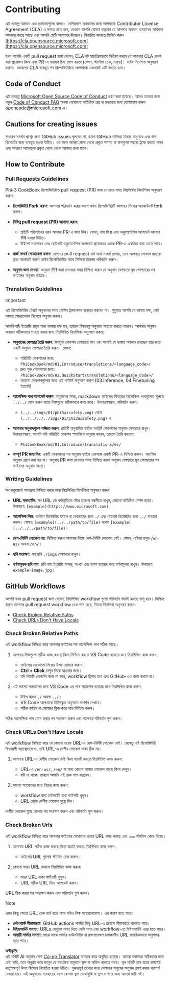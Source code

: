 <!--
CO_OP_TRANSLATOR_METADATA:
{
  "original_hash": "9f71f15fee9a73ecfcd4fd40efbe3070",
  "translation_date": "2025-05-09T03:26:00+00:00",
  "source_file": "CONTRIBUTING.md",
  "language_code": "bn"
}
-->
# Contributing

এই প্রকল্পে অবদান এবং প্রস্তাবনাগুলো স্বাগত। বেশিরভাগ অবদানের জন্য আপনাকে Contributor License Agreement (CLA) এ সম্মত হতে হবে, যেখানে আপনি ঘোষণা করবেন যে আপনার অবদান ব্যবহারের অধিকার আপনার কাছে আছে এবং আপনি সেটি আমাদের দিচ্ছেন। বিস্তারিত জানতে ভিজিট করুন [https://cla.opensource.microsoft.com](https://cla.opensource.microsoft.com)

যখন আপনি একটি pull request জমা দেবেন, CLA বট স্বয়ংক্রিয়ভাবে নির্ধারণ করবে যে আপনার CLA প্রদান করা প্রয়োজন কিনা এবং PR-এ যথাযথ চিহ্ন যোগ করবে (যেমন, স্ট্যাটাস চেক, মন্তব্য)। বটের নির্দেশনা অনুসরণ করুন। আমাদের CLA ব্যবহৃত সব রিপোজিটরিতে আপনাকে একবারই এটি করতে হবে।

## Code of Conduct

এই প্রকল্পে [Microsoft Open Source Code of Conduct](https://opensource.microsoft.com/codeofconduct/) গ্রহণ করা হয়েছে। আরও তথ্যের জন্য পড়ুন [Code of Conduct FAQ](https://opensource.microsoft.com/codeofconduct/faq/) অথবা যেকোনো অতিরিক্ত প্রশ্ন বা মন্তব্যের জন্য যোগাযোগ করুন [opencode@microsoft.com](mailto:opencode@microsoft.com) এ।

## Cautions for creating issues

সাধারণ সমর্থন প্রশ্নের জন্য GitHub issues খুলবেন না, কারণ GitHub তালিকা ফিচার অনুরোধ এবং বাগ রিপোর্টের জন্য ব্যবহৃত হওয়া উচিত। এর ফলে আমরা কোড থেকে প্রকৃত সমস্যা বা বাগগুলো সহজে ট্র্যাক করতে পারব এবং সাধারণ আলোচনা প্রকৃত কোড থেকে আলাদা রাখা যাবে।

## How to Contribute

### Pull Requests Guidelines

Phi-3 CookBook রিপোজিটরিতে pull request (PR) জমা দেওয়ার সময় নিম্নলিখিত নির্দেশিকা অনুসরণ করুন:

- **রিপোজিটরি Fork করুন**: আপনার পরিবর্তন করার আগে সর্বদা রিপোজিটরিটি আপনার নিজের অ্যাকাউন্টে fork করুন।

- **বিভিন্ন pull request (PR) আলাদা করুন**:
  - প্রতিটি পরিবর্তনের ধরন আলাদা PR-এ জমা দিন। যেমন, বাগ ফিক্স এবং ডকুমেন্টেশন আপডেট আলাদা PR হওয়া উচিত।
  - টাইপো সংশোধন এবং ছোটখাট ডকুমেন্টেশন আপডেট প্রয়োজনে একক PR-এ একত্রিত করা যেতে পারে।

- **মার্জ সংঘর্ষ মোকাবেলা করুন**: আপনার pull request যদি মার্জ সংঘর্ষ দেখায়, তবে আপনার লোকাল `main` ব্রাঞ্চ আপডেট করুন মেইন রিপোজিটরির সাথে মিলিয়ে তারপর পরিবর্তন করুন।

- **অনুবাদ জমা দেওয়া**: অনুবাদ PR জমা দেওয়ার সময় নিশ্চিত করুন যে অনুবাদ ফোল্ডারে মূল ফোল্ডারের সব ফাইলের অনুবাদ রয়েছে।

### Translation Guidelines

> [!IMPORTANT]
>
> এই রিপোজিটরির টেক্সট অনুবাদের সময় মেশিন ট্রান্সলেশন ব্যবহার করবেন না। শুধুমাত্র আপনি যে ভাষায় দক্ষ, সেই ভাষায় স্বেচ্ছাসেবক হিসেবে অনুবাদ করুন।

আপনি যদি ইংরেজি ছাড়া অন্য ভাষায় দক্ষ হন, তাহলে বিষয়বস্তু অনুবাদে সাহায্য করতে পারেন। আপনার অনুবাদ অবদান সঠিকভাবে সংহত করার জন্য নিম্নলিখিত নির্দেশিকা অনুসরণ করুন:

- **অনুবাদের ফোল্ডার তৈরি করুন**: উপযুক্ত সেকশন ফোল্ডারে যান এবং আপনি যে ভাষায় অবদান রাখছেন তার জন্য একটি অনুবাদ ফোল্ডার তৈরি করুন। যেমন:
  - পরিচিতি সেকশনের জন্য: `PhiCookBook/md/01.Introduce/translations/<language_code>/`
  - দ্রুত শুরু সেকশনের জন্য: `PhiCookBook/md/02.QuickStart/translations/<language_code>/`
  - অন্যান্য সেকশনগুলোর জন্য এই প্যাটার্ন অনুসরণ করুন (03.Inference, 04.Finetuning ইত্যাদি)

- **আপেক্ষিক পাথ আপডেট করুন**: অনুবাদের সময়, markdown ফাইলের ভিতরের আপেক্ষিক পাথগুলোর শুরুতে `../../` যোগ করুন যাতে লিঙ্কগুলো সঠিকভাবে কাজ করে। উদাহরণস্বরূপ, পরিবর্তন করুন:
  - `(../../imgs/01/phi3aisafety.png)` থেকে `(../../../../imgs/01/phi3aisafety.png)` এ

- **আপনার অনুবাদগুলো সজ্জিত করুন**: প্রতিটি অনুবাদিত ফাইল সংশ্লিষ্ট সেকশনের অনুবাদ ফোল্ডারে রাখুন। উদাহরণস্বরূপ, আপনি যদি পরিচিতি সেকশন স্প্যানিশে অনুবাদ করেন, তাহলে তৈরি করবেন:
  - `PhiCookBook/md/01.Introduce/translations/es/`

- **সম্পূর্ণ PR জমা দিন**: একটি সেকশনের সব অনুবাদ ফাইল একসঙ্গে একটি PR-এ নিশ্চিত করুন। আংশিক অনুবাদ গ্রহণ করা হয় না। অনুবাদ PR জমা দেওয়ার সময় নিশ্চিত করুন অনুবাদ ফোল্ডারে মূল ফোল্ডারের সব ফাইলের অনুবাদ আছে।

### Writing Guidelines

সব ডকুমেন্টে সামঞ্জস্য নিশ্চিত করার জন্য নিম্নলিখিত নির্দেশিকা অনুসরণ করুন:

- **URL ফরম্যাটিং**: সব URL কে বর্গাকৃতিতে বেঁধে তারপর বন্ধনীতে রাখুন, কোনো অতিরিক্ত স্পেস ছাড়া। উদাহরণ: `[example](https://www.microsoft.com)`।

- **আপেক্ষিক লিঙ্ক**: বর্তমান ডিরেক্টরির ফাইল বা ফোল্ডারের জন্য `./` এবং প্যারেন্ট ডিরেক্টরির জন্য `../` ব্যবহার করুন। যেমন: `[example](../../path/to/file)` অথবা `[example](../../../path/to/file)`।

- **দেশ-নির্দিষ্ট লোকেল নয়**: নিশ্চিত করুন আপনার লিঙ্কে দেশ-নির্দিষ্ট লোকেল নেই। যেমন, এড়িয়ে চলুন `/en-us/` অথবা `/en/`।

- **ছবি সংরক্ষণ**: সব ছবি `./imgs` ফোল্ডারে রাখুন।

- **বর্ণনামূলক ছবি নাম**: ছবি নাম ইংরেজি অক্ষর, সংখ্যা এবং ড্যাশ ব্যবহার করে বর্ণনামূলক রাখুন। উদাহরণ: `example-image.jpg`।

## GitHub Workflows

আপনি যখন pull request জমা দেবেন, নিম্নলিখিত workflow গুলো পরিবর্তন যাচাই করতে চালু হবে। নিশ্চিত করুন আপনার pull request workflow চেক পাস করে, নিচের নির্দেশনা অনুসরণ করুন:

- [Check Broken Relative Paths](../..)
- [Check URLs Don't Have Locale](../..)

### Check Broken Relative Paths

এই workflow নিশ্চিত করে আপনার ফাইলের সব আপেক্ষিক পাথ সঠিক আছে।

1. আপনার লিঙ্কগুলো সঠিক কাজ করছে কিনা নিশ্চিত করতে VS Code ব্যবহার করে নিম্নলিখিত কাজ করুন:
    - ফাইলের যেকোনো লিঙ্কের উপর হোভার করুন।
    - **Ctrl + Click** চাপুন লিঙ্কে যাওয়ার জন্য।
    - যদি লিঙ্কটি লোকালি কাজ না করে, workflow ট্রিগার হবে এবং GitHub-এও কাজ করবে না।

1. এই সমস্যা সমাধানের জন্য VS Code এর পাথ সাজেশন ব্যবহার করে নিম্নলিখিত কাজ করুন:
    - টাইপ করুন `./` অথবা `../`।
    - VS Code আপনাকে টাইপকৃত অনুসারে অপশন দেখাবে।
    - সঠিক ফাইল বা ফোল্ডার ক্লিক করে পাথ নিশ্চিত করুন।

সঠিক আপেক্ষিক পাথ যোগ করার পর সংরক্ষণ করুন এবং আপনার পরিবর্তন পুশ করুন।

### Check URLs Don't Have Locale

এই workflow নিশ্চিত করে যে কোনো ওয়েব URL-এ দেশ-নির্দিষ্ট লোকেল নেই। যেহেতু এই রিপোজিটরি বিশ্বব্যাপী অ্যাক্সেসযোগ্য, তাই URL-এ দেশীয় লোকেল থাকা ঠিক নয়।

1. আপনার URL-এ দেশীয় লোকেল নেই কিনা যাচাই করতে নিম্নলিখিত কাজ করুন:

    - URL-এ `/en-us/`, `/en/` বা অন্য কোনো ভাষার লোকেল আছে কিনা দেখুন।
    - যদি না থাকে, তাহলে আপনি এই চেক পাস করবেন।

1. সমস্যা সমাধানের জন্য নিচের কাজ করুন:
    - workflow দ্বারা হাইলাইট করা ফাইলটি খুলুন।
    - URL থেকে দেশীয় লোকেল মুছে দিন।

দেশীয় লোকেল মুছে ফেলার পর সংরক্ষণ করুন এবং পরিবর্তন পুশ করুন।

### Check Broken Urls

এই workflow নিশ্চিত করে আপনার ফাইলের যেকোনো ওয়েব URL কাজ করছে এবং ২০০ স্ট্যাটাস কোড দিচ্ছে।

1. আপনার URL সঠিক কাজ করছে কিনা যাচাই করতে নিম্নলিখিত কাজ করুন:
    - ফাইলের URL গুলোর স্ট্যাটাস চেক করুন।

2. কোনো ভাঙা URL থাকলে নিম্নলিখিত কাজ করুন:
    - ভাঙা URL থাকা ফাইলটি খুলুন।
    - URL সঠিক URL দিয়ে আপডেট করুন।

URL ঠিক করার পর সংরক্ষণ করুন এবং পরিবর্তন পুশ করুন।

> [!NOTE]
>
> এমন কিছু ক্ষেত্রে URL চেক ব্যর্থ হতে পারে যদিও লিঙ্ক অ্যাক্সেসযোগ্য। এর কারণ হতে পারে:
>
> - **নেটওয়ার্ক সীমাবদ্ধতা:** GitHub actions সার্ভার কিছু URL-এ প্রবেশে সীমাবদ্ধতা থাকতে পারে।
> - **টাইমআউট সমস্যা:** URLs যেগুলো সাড়া দিতে বেশি সময় নেয় workflow-তে টাইমআউট এরর হতে পারে।
> - **অস্থায়ী সার্ভার সমস্যা:** মাঝে মাঝে সার্ভার ডাউনটাইম বা রক্ষণাবেক্ষণ চলাকালীন URL সাময়িকভাবে অনুপলব্ধ হতে পারে।

**অস্বীকৃতি**:  
এই নথিটি AI অনুবাদ সেবা [Co-op Translator](https://github.com/Azure/co-op-translator) ব্যবহার করে অনূদিত হয়েছে। আমরা যথাসাধ্য সঠিকতার জন্য চেষ্টা করি, তবে অনুগ্রহ করে জানুন যে স্বয়ংক্রিয় অনুবাদে ভুল বা অমিল থাকতে পারে। মূল নথিটি তার স্বতন্ত্র ভাষায়ই কর্তৃপক্ষপূর্ণ উৎস হিসেবে বিবেচিত হওয়া উচিত। গুরুত্বপূর্ণ তথ্যের জন্য পেশাদার মানুষের অনুবাদ গ্রহণ করার পরামর্শ দেওয়া হয়। এই অনুবাদের ব্যবহারের ফলে কোনও ভুল বোঝাবুঝি বা ভুল ব্যাখ্যার জন্য আমরা দায়ী নই।